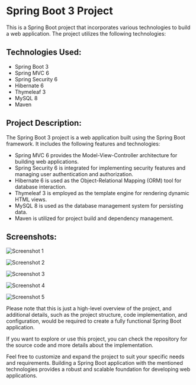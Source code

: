# Spring Boot 3 Project

This is a Spring Boot project that incorporates various technologies to build a web application. The project utilizes the following technologies:


## Technologies Used:

- Spring Boot 3
- Spring MVC 6
- Spring Security 6
- Hibernate 6
- Thymeleaf 3
- MySQL 8
- Maven

## Project Description:

The Spring Boot 3 project is a web application built using the Spring Boot framework. It includes the following features and technologies:

- Spring MVC 6 provides the Model-View-Controller architecture for building web applications.
- Spring Security 6 is integrated for implementing security features and managing user authentication and authorization.
- Hibernate 6 is used as the Object-Relational Mapping (ORM) tool for database interaction.
- Thymeleaf 3 is employed as the template engine for rendering dynamic HTML views.
- MySQL 8 is used as the database management system for persisting data.
- Maven is utilized for project build and dependency management.

## Screenshots:

![Screenshot 1](https://user-images.githubusercontent.com/116730698/230722541-342255b7-3479-466d-98ea-f5d4eb0e7140.png)

![Screenshot 2](https://user-images.githubusercontent.com/116730698/230722544-445fe8ca-e49f-4e3a-b73b-2562e5d83d2e.png)

![Screenshot 3](https://user-images.githubusercontent.com/116730698/230722545-44e1b4ce-1093-46d8-9044-9133601a5b04.png)

![Screenshot 4](https://user-images.githubusercontent.com/116730698/230722548-77f4fbcc-923f-41c5-8a61-768b67855b51.png)

![Screenshot 5](https://user-images.githubusercontent.com/116730698/230722550-80de618c-252a-4cd9-94c9-750176ef0f5c.png)

Please note that this is just a high-level overview of the project, and additional details, such as the project structure, code implementation, and configuration, would be required to create a fully functional Spring Boot application.

If you want to explore or use this project, you can check the repository for the source code and more details about the implementation.

Feel free to customize and expand the project to suit your specific needs and requirements. Building a Spring Boot application with the mentioned technologies provides a robust and scalable foundation for developing web applications.
